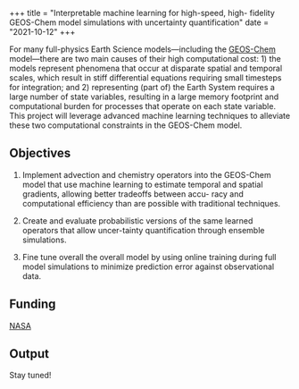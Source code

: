 +++
title = "Interpretable machine learning for high-speed, high- fidelity GEOS-Chem model simulations with uncertainty quantification"
date = "2021-10-12"
+++

For many full-physics Earth Science models—including the [GEOS-Chem](https://geos-chem.seas.harvard.edu/) model—there are two main causes of their high computational cost: 1) the models represent phenomena that occur at disparate spatial and temporal scales, which result in stiff differential equations requiring small timesteps for integration; and 2) representing (part of) the Earth System requires a large number of state variables, resulting in a large memory footprint and computational burden for processes that operate on each state variable. This project will leverage advanced machine learning techniques to alleviate these two computational constraints in the GEOS-Chem model.

## Objectives


1. Implement advection and chemistry operators into the GEOS-Chem model that use machine learning to estimate temporal and spatial gradients, allowing better tradeoffs between accu- racy and computational efficiency than are possible with traditional techniques.

2. Create and evaluate probabilistic versions of the same learned operators that allow uncer-tainty quantification through ensemble simulations.

3. Fine tune overall the overall model by using online training during full model simulations to minimize prediction error against observational data.

## Funding

[NASA](https://www.nasa.gov/directorates/spacetech/strg/ecf21/Interpretable_Machine_Learning/)

## Output

Stay tuned!